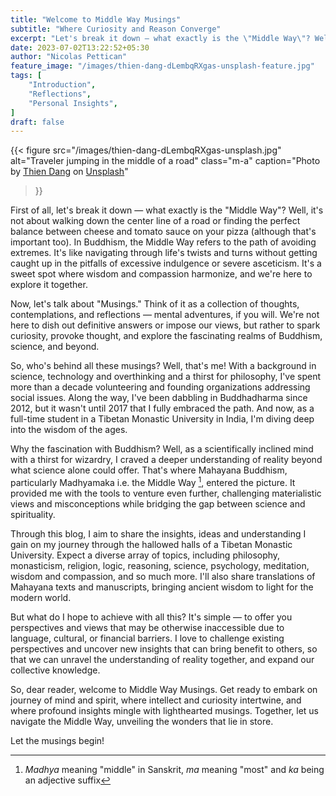 ```yaml
---
title: "Welcome to Middle Way Musings"
subtitle: "Where Curiosity and Reason Converge"
excerpt: "Let's break it down — what exactly is the \"Middle Way\"? Well, it's not about walking down the center line of a road or finding the perfect balance between cheese and tomato sauce on your pizza (although that's important too..."
date: 2023-07-02T13:22:52+05:30
author: "Nicolas Pettican"
feature_image: "/images/thien-dang-dLembqRXgas-unsplash-feature.jpg"
tags: [
    "Introduction",
    "Reflections",
    "Personal Insights",
]
draft: false
---
```


{{< figure 
    src="/images/thien-dang-dLembqRXgas-unsplash.jpg" 
    alt="Traveler jumping in the middle of a road" 
    class="m-a"
    caption="Photo by [Thien Dang](https://unsplash.com/@th_dangvu?utm_source=unsplash&utm_medium=referral&utm_content=creditCopyText) on [Unsplash](https://unsplash.com/photos/dLembqRXgas?utm_source=unsplash&utm_medium=referral&utm_content=creditCopyText)"
>}}
  

First of all, let's break it down — what exactly is the "Middle Way"? Well, it's not about walking down the center line of a road or finding the perfect balance between cheese and tomato sauce on your pizza (although that's important too). In Buddhism, the Middle Way refers to the path of avoiding extremes. It's like navigating through life's twists and turns without getting caught up in the pitfalls of excessive indulgence or severe asceticism. It's a sweet spot where wisdom and compassion harmonize, and we're here to explore it together.

Now, let's talk about "Musings." Think of it as a collection of thoughts, contemplations, and reflections — mental adventures, if you will. We're not here to dish out definitive answers or impose our views, but rather to spark curiosity, provoke thought, and explore the fascinating realms of Buddhism, science, and beyond.

So, who's behind all these musings? Well, that's me! With a background in science, technology and overthinking and a thirst for philosophy, I've spent more than a decade volunteering and founding organizations addressing social issues. Along the way, I've been dabbling in Buddhadharma since 2012, but it wasn't until 2017 that I fully embraced the path. And now, as a full-time student in a Tibetan Monastic University in India, I'm diving deep into the wisdom of the ages.

Why the fascination with Buddhism? Well, as a scientifically inclined mind with a thirst for wizardry, I craved a deeper understanding of reality beyond what science alone could offer. That's where Mahayana Buddhism, particularly Madhyamaka i.e. the Middle Way [^1], entered the picture. It provided me with the tools to venture even further, challenging materialistic views and misconceptions while bridging the gap between science and spirituality.

Through this blog, I aim to share the insights, ideas and understanding I gain on my journey through the hallowed halls of a Tibetan Monastic University. Expect a diverse array of topics, including philosophy, monasticism, religion, logic, reasoning, science, psychology, meditation, wisdom and compassion, and so much more. I'll also share translations of Mahayana texts and manuscripts, bringing ancient wisdom to light for the modern world.

But what do I hope to achieve with all this? It's simple — to offer you perspectives and views that may be otherwise inaccessible due to language, cultural, or financial barriers. I love to challenge existing perspectives and uncover new insights that can bring benefit to others, so that we can unravel the understanding of reality together, and expand our collective knowledge.

So, dear reader, welcome to Middle Way Musings. Get ready to embark on journey of mind and spirit, where intellect and curiosity intertwine, and where profound insights mingle with lighthearted musings. Together, let us navigate the Middle Way, unveiling the wonders that lie in store.

Let the musings begin!

[^1]: _Madhya_ meaning "middle" in Sanskrit, _ma_ meaning "most" and _ka_ being an adjective suffix
